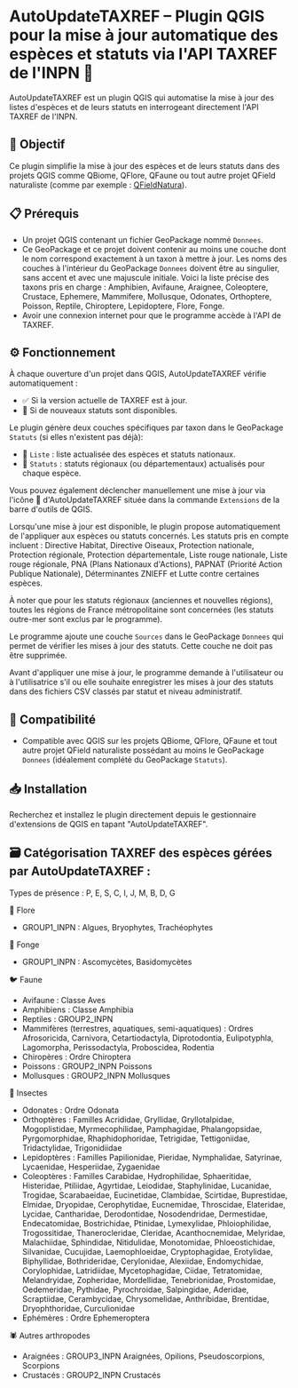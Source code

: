# AutoUpdateTAXREF – Plugin QGIS pour la mise à jour automatique des espèces et statuts via l'API TAXREF de l'INPN 🔄

AutoUpdateTAXREF est un plugin QGIS qui automatise la mise à jour des listes d'espèces et de leurs statuts en interrogeant directement l'API TAXREF de l'INPN.

## 🎯 Objectif
Ce plugin simplifie la mise à jour des espèces et de leurs statuts dans des projets QGIS comme QBiome, QFlore, QFaune ou tout autre projet QField naturaliste (comme par exemple : [QFieldNatura](https://github.com/ElisaFage/QFieldNatura/archive/refs/heads/main.zip)).

## 📋 Prérequis
- Un projet QGIS contenant un fichier GeoPackage nommé `Donnees`.
- Ce GeoPackage et ce projet doivent contenir au moins une couche dont le nom correspond exactement à un taxon à mettre à jour. Les noms des couches à l'intérieur du GeoPackage `Donnees` doivent être au singulier, sans accent et avec une majuscule initiale. Voici la liste précise des taxons pris en charge : Amphibien, Avifaune, Araignee, Coleoptere, Crustace, Ephemere, Mammifere, Mollusque, Odonates, Orthoptere, Poisson, Reptile, Chiroptere, Lepidoptere, Flore, Fonge.
- Avoir une connexion internet pour que le programme accède à l'API de TAXREF.

## ⚙️ Fonctionnement
À chaque ouverture d'un projet dans QGIS, AutoUpdateTAXREF vérifie automatiquement :
- ✅ Si la version actuelle de TAXREF est à jour.
- 🔄 Si de nouveaux statuts sont disponibles.

Le plugin génère deux couches spécifiques par taxon dans le GeoPackage `Statuts` (si elles n'existent pas déjà):
- 📃 `Liste` : liste actualisée des espèces et statuts nationaux.
- 📌 `Statuts` : statuts régionaux (ou départementaux) actualisés pour chaque espèce.

Vous pouvez également déclencher manuellement une mise à jour via l'icône 🔄 d'AutoUpdateTAXREF située dans la commande `Extensions` de la barre d'outils de QGIS.

Lorsqu'une mise à jour est disponible, le plugin propose automatiquement de l'appliquer aux espèces ou statuts concernés.
Les statuts pris en compte incluent : Directive Habitat, Directive Oiseaux, Protection nationale, Protection régionale, Protection départementale, Liste rouge nationale, Liste rouge régionale, PNA (Plans Nationaux d'Actions), PAPNAT (Priorité Action Publique Nationale), Déterminantes ZNIEFF et Lutte contre certaines espèces.

À noter que pour les statuts régionaux (anciennes et nouvelles régions), toutes les régions de France métropolitaine sont concernées (les statuts outre-mer sont exclus par le programme).

Le programme ajoute une couche `Sources` dans le GeoPackage `Donnees` qui permet de vérifier les mises à jour des statuts. Cette couche ne doit pas être supprimée.

Avant d'appliquer une mise à jour, le programme demande à l'utilisateur ou à l'utilisatrice s'il ou elle souhaite enregistrer les mises à jour des statuts dans des fichiers CSV classés par statut et niveau administratif.

## 🔗 Compatibilité
* Compatible avec QGIS sur les projets QBiome, QFlore, QFaune et tout autre projet QField naturaliste possédant au moins le GeoPackage `Donnees` (idéalement complété du GeoPackage `Statuts`).

## 📥 Installation
Recherchez et installez le plugin directement depuis le gestionnaire d'extensions de QGIS en tapant "AutoUpdateTAXREF".

## 🗃️ Catégorisation TAXREF des espèces gérées par AutoUpdateTAXREF :
Types de présence : P, E, S, C, I, J, M, B, D, G

🌿 Flore
* GROUP1_INPN : Algues, Bryophytes, Trachéophytes

🍄 Fonge
* GROUP1_INPN : Ascomycètes, Basidomycètes

🐦 Faune
* Avifaune : Classe Aves
* Amphibiens : Classe Amphibia
* Reptiles : GROUP2_INPN
* Mammifères (terrestres, aquatiques, semi-aquatiques) : Ordres Afrosoricida, Carnivora, Cetartiodactyla, Diprotodontia, Eulipotyphla, Lagomorpha, Perissodactyla, Proboscidea, Rodentia
* Chiropères : Ordre Chiroptera
* Poissons : GROUP2_INPN Poissons
* Mollusques : GROUP2_INPN Mollusques

🦋 Insectes
* Odonates : Ordre Odonata
* Orthoptères : Familles Acrididae, Gryllidae, Gryllotalpidae, Mogoplistidae, Myrmecophilidae, Pamphagidae, Phalangopsidae, Pyrgomorphidae, Rhaphidophoridae, Tetrigidae, Tettigoniidae, Tridactylidae, Trigonidiidae
* Lepidoptères : Familles Papilionidae, Pieridae, Nymphalidae, Satyrinae, Lycaenidae, Hesperiidae, Zygaenidae
* Coleoptères : Familles Carabidae, Hydrophilidae, Sphaeritidae, Histeridae, Ptiliidae, Agyrtidae, Leiodidae, Staphylinidae, Lucanidae, Trogidae, Scarabaeidae, Eucinetidae, Clambidae, Scirtidae, Buprestidae, Elmidae, Dryopidae, Cerophytidae, Eucnemidae, Throscidae, Elateridae, Lycidae, Cantharidae, Derodontidae, Nosodendridae, Dermestidae, Endecatomidae, Bostrichidae, Ptinidae, Lymexylidae, Phloiophilidae, Trogossitidae, Thanerocleridae, Cleridae, Acanthocnemidae, Melyridae, Malachiidae, Sphindidae, Nitidulidae, Monotomidae, Phloeostichidae, Silvanidae, Cucujidae, Laemophloeidae, Cryptophagidae, Erotylidae, Biphyllidae, Bothrideridae, Cerylonidae, Alexiidae, Endomychidae, Corylophidae, Latridiidae, Mycetophagidae, Ciidae, Tetratomidae, Melandryidae, Zopheridae, Mordellidae, Tenebrionidae, Prostomidae, Oedemeridae, Pythidae, Pyrochroidae, Salpingidae, Aderidae, Scraptiidae, Cerambycidae, Chrysomelidae, Anthribidae, Brentidae, Dryophthoridae, Curculionidae
* Ephémères : Ordre Ephemeroptera

🕷 Autres arthropodes
* Araignées : GROUP3_INPN Araignées, Opilions, Pseudoscorpions, Scorpions
* Crustacés : GROUP2_INPN Crustacés
  
